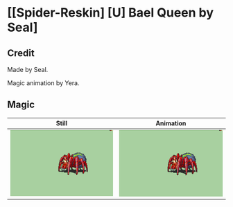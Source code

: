 # [\[Spider-Reskin\] \[U\] Bael Queen by Seal]

## Credit

Made by Seal.

Magic animation by Yera.
	
## Magic

| Still | Animation |
| :---: | :-------: |
| ![Magic still](./Magic_000.png) | ![Magic animation](./Magic.gif) |
